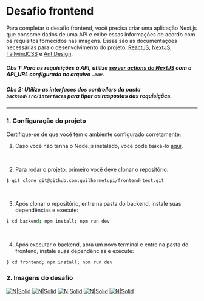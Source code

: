 # Desafio frontend

Para completar o desafio frontend, você precisa criar uma aplicação Next.js que consome dados de uma API e exibe essas informações de acordo com os requisitos fornecidos nas imagens. Essas são as documentações necessárias para o desenvolvimento do projeto: [ReactJS](https://react.dev/reference/react), [NextJS](https://nextjs.org/docs), [TailwindCSS](https://tailwindcss.com/docs/installation) e [Ant Design](https://ant.design/components/overview).

##### Obs 1: Para as requisições à API, utilize [server actions do NextJS](https://nextjs.org/docs/app/building-your-application/data-fetching/server-actions-and-mutations#client-components) com a API_URL configurada no arquivo `.env`.

##### Obs 2: Utilize as interfaces dos controllers da pasta `backend/src/interfaces` para tipar as respostas das requisições.

---

### 1. Configuração do projeto

Certifique-se de que você tem o ambiente configurado corretamente:

1. Caso você não tenha o Node.js instalado, você pode baixá-lo [aqui](https://nodejs.org/).

<br>

2. Para rodar o projeto, primeiro você deve clonar o repositório:

```bash
$ git clone git@github.com:guilhermetupi/frontend-test.git
```

<br>

3. Após clonar o repositório, entre na pasta do backend, instale suas dependências e execute:

```bash
$ cd backend; npm install; npm run dev
```

<br>

4. Após executar o backend, abra um novo terminal e entre na pasta do frontend, instale suas dependências e execute:

```bash
$ cd frontend; npm install; npm run dev
```

### 2. Imagens do desafio

[![N|Solid](https://i.imgur.com/PwQo1nj.jpg)](https://i.imgur.com/PwQo1nj.jpg)
[![N|Solid](https://i.imgur.com/J7e681f.jpeg)](https://i.imgur.com/J7e681f.jpeg)
[![N|Solid](https://i.imgur.com/BitLdnU.jpeg)](https://i.imgur.com/BitLdnU.jpeg)
[![N|Solid](https://i.imgur.com/MJON8Ym.jpeg)](https://i.imgur.com/MJON8Ym.jpeg)
[![N|Solid](https://i.imgur.com/KyzinUm.jpeg)](https://i.imgur.com/KyzinUm.jpeg)
